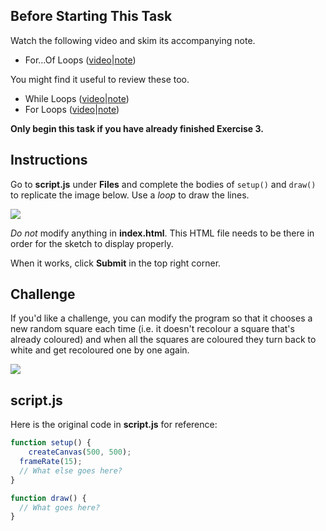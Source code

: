 ## Before Starting This Task

Watch the following video and skim its accompanying note.
* For...Of Loops ([video](https://drive.google.com/file/d/1bIgk97dYHo_G-pFM9h126ozDt8BvZMzN/view?usp=sharing)|[note](https://github.com/MissStrong/ICS2O_Semester_1_2021-2022/blob/main/Notes/Unit%202/Note%2006%20-%20For...Of%20Loops.md))

You might find it useful to review these too.
* While Loops ([video](https://drive.google.com/file/d/1hAPQlUdGLwIfuRGUw_b-Pp0CRklKcHC0/view?usp=sharing)|[note](https://github.com/MissStrong/ICS2O_Semester_1_2021-2022/blob/main/Notes/Unit%202/Note%2004%20-%20While%20Loops.md))
* For Loops ([video](https://drive.google.com/file/d/1G_wYZzyhOTwXHgzI9CVNQKNb87GOJ1nT/view?usp=sharing)|[note](https://github.com/MissStrong/ICS2O_Semester_1_2021-2022/blob/main/Notes/Unit%202/Note%2005%20-%20For%20Loops.md))

**Only begin this task if you have already finished Exercise 3.**

## Instructions

Go to **script.js** under **Files** and complete the bodies of `setup()` and `draw()` to replicate the image below. Use a *loop* to draw the lines.

![](https://raw.githubusercontent.com/MissStrong/ICS2O_Semester_1_2021-2022/main/Images/Grid_Colouring.gif)

*Do not* modify anything in **index.html**. This HTML file needs to be there in order for the sketch to display properly.

When it works, click **Submit** in the top right corner. 

## Challenge

If you'd like a challenge, you can modify the program so that it chooses a new random square each time (i.e. it doesn't recolour a square that's already coloured) and when all the squares are coloured they turn back to white and get recoloured one by one again.

![](https://raw.githubusercontent.com/MissStrong/ICS2O_Semester_1_2021-2022/main/Images/Grid_Colouring2.gif)

## script.js

Here is the original code in **script.js** for reference:

```javascript
function setup() {
	createCanvas(500, 500);
  frameRate(15);
  // What else goes here?
}

function draw() {
  // What goes here?
}
```
